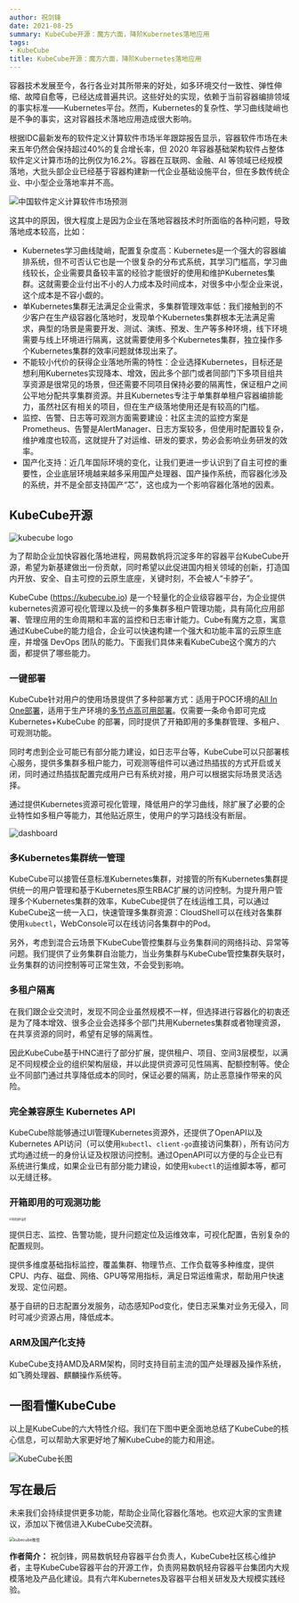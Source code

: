 ```yaml
---
author: 祝剑锋
date: 2021-08-25
summary: KubeCube开源：魔方六面，降阶Kubernetes落地应用
tags:
- KubeCube
title: KubeCube开源：魔方六面，降阶Kubernetes落地应用
---
```


容器技术发展至今，各行各业对其所带来的好处，如多环境交付一致性、弹性伸缩、故障自愈等，已经达成普遍共识。这些好处的实现，依赖于当前容器编排领域的事实标准——Kubernetes平台。然而，Kubernetes的复杂性、学习曲线陡峭也是不争的事实，这对容器技术落地应用造成很大影响。

根据IDC最新发布的软件定义计算软件市场半年跟踪报告显示，容器软件市场在未来五年仍然会保持超过40%的复合增长率，但 2020 年容器基础架构软件占整体软件定义计算市场的比例仅为16.2%。容器在互联网、金融、AI 等领域已经规模落地，大批头部企业已经基于容器构建新一代企业基础设施平台，但在多数传统企业、中小型企业落地率并不高。

![中国软件定义计算软件市场预测](imgs/idc-forecast.png)

这其中的原因，很大程度上是因为企业在落地容器技术时所面临的各种问题，导致落地成本较高，比如：

* Kubernetes学习曲线陡峭，配置复杂度高：Kubernetes是一个强大的容器编排系统，但不可否认它也是一个很复杂的分布式系统，其学习门槛高，学习曲线较长，企业需要具备较丰富的经验才能很好的使用和维护Kubernetes集群。这就需要企业付出不小的人力成本及时间成本，对很多中小型企业来说，这个成本是不容小觑的。
* 单Kubernetes集群无法满足企业需求，多集群管理效率低：我们接触到的不少客户在生产级容器化落地时，发现单个Kubernetes集群根本无法满足需求，典型的场景是需要开发、测试、演练、预发、生产等多种环境，线下环境需要与线上环境进行隔离，这就需要使用多个Kubernetes集群，独立操作多个Kubernetes集群的效率问题就体现出来了。
* 不能较小代价的获得企业落地所需的特性：企业选择Kubernetes，目标还是想利用Kubernetes实现降本、增效，因此多个部门或者同部门下多项目组共享资源是很常见的场景，但还需要不同项目保持必要的隔离性，保证租户之间公平地分配共享集群资源。并且Kubernetes专注于单集群单租户容器编排能力，虽然社区有相关的项目，但在生产级落地使用还是有较高的门槛。
* 监控、告警、日志等可观测方面需要建设：社区主流的监控方案是Prometheus、告警是AlertManager、日志方案较多，但使用时配置较复杂，维护难度也较高，这就提升了对运维、研发的要求，势必会影响业务研发的效率。
* 国产化支持：近几年国际环境的变化，让我们更进一步认识到了自主可控的重要性，企业底层环境越来越多采用国产处理器、国产操作系统，而容器化涉及的系统，并不是全部支持国产“芯”，这也成为一个影响容器化落地的因素。

## KubeCube开源

![kubecube logo](imgs/logo+kubecube.png)

为了帮助企业加快容器化落地进程，网易数帆将沉淀多年的容器平台KubeCube开源，希望为新基建做出一份贡献，同时希望以此促进国内相关领域的创新，打造国内开放、安全、自主可控的云原生底座，关键时刻，不会被人“卡脖子”。

KubeCube (https://kubecube.io) 是一个轻量化的企业级容器平台，为企业提供kubernetes资源可视化管理以及统一的多集群多租户管理功能，具有简化应用部署、管理应用的生命周期和丰富的监控和日志审计能力。Cube有魔方之意，寓意通过KubeCube的能力组合，企业可以快速构建一个强大和功能丰富的云原生底座，并增强 DevOps 团队的能力。下面我们具体来看KubeCube这个魔方的六面，都提供了哪些能力。



### 一键部署

KubeCube针对用户的使用场景提供了多种部署方式：适用于POC环境的[All In One部署](https://www.kubecube.io/docs/installation-guide/all-in-one/)，适用于生产环境的[多节点高可用部署](https://www.kubecube.io/docs/installation-guide/install-on-multi-node/)。仅需要一条命令即可完成 Kubernetes+KubeCube 的部署，同时提供了开箱即用的多集群管理、多租户、可观测功能。

同时考虑到企业可能已有部分能力建设，如日志平台等，KubeCube可以只部署核心服务，提供多集群多租户能力，可观测等组件可以通过热插拔的方式开启或关闭，同时通过热插拔配置完成用户已有系统对接，用户可以根据实际场景灵活选择。

通过提供Kubernetes资源可视化管理，降低用户的学习曲线，除扩展了必要的企业特性如多租户等能力，其他贴近原生，使用户的学习路线没有断层。

![dashboard](imgs/dashboard.png)

### 多Kubernetes集群统一管理

KubeCube可以接管任意标准Kubernetes集群，对接管的所有Kubernetes集群提供统一的用户管理和基于Kubernetes原生RBAC扩展的访问控制。为提升用户管理多个Kubernetes集群的效率，KubeCube提供了在线运维工具，可以通过KubeCube这一统一入口，快速管理多集群资源：CloudShell可以在线对各集群使用`kubectl`，WebConsole可以在线访问各集群中的Pod。

另外，考虑到混合云场景下KubeCube管控集群与业务集群间的网络抖动、异常等问题。我们提供了业务集群自治能力，当业务集群与KubeCube管控集群失联时，业务集群的访问控制等可正常生效，不会受到影响。

### 多租户隔离

在我们跟企业交流时，发现不同企业虽然规模不一样，但选择进行容器化的初衷还是为了降本增效、很多企业会选择多个部门共用Kubernetes集群或者物理资源，在共享资源的同时，希望有足够的隔离性。

因此KubeCube基于HNC进行了部分扩展，提供租户、项目、空间3层模型，以满足不同规模企业的组织架构层级，并以此提供资源可见性隔离、配额控制等。使企业不同部门通过共享降低成本的同时，保证必要的隔离，防止恶意操作带来的风险。

### 完全兼容原生 Kubernetes API

KubeCube除能够通过UI管理Kubernetes资源外，还提供了OpenAPI以及Kubernetes API访问（可以使用`kubectl`、`client-go`直接访问集群），所有访问方式均通过统一的身份认证及权限访问控制。通过OpenAPI可以方便的与企业已有系统进行集成，如果企业已有部分能力建设，如使用`kubectl`的运维脚本等，都可以无缝迁移。

### 开箱即用的可观测功能

<img src="imgs/ctrl-monitor.png" alt="管控组件监控" style="zoom:30%;" />

提供日志、监控、告警功能，提升问题定位及运维效率，可视化配置，告别复杂的配置规则。

提供多维度基础指标监控，覆盖集群、物理节点、工作负载等多种维度，提供CPU、内存、磁盘、网络、GPU等常用指标，满足日常运维需求，帮助用户快速发现、定位问题。

基于自研的日志配置分发服务，动态感知Pod变化，使日志采集对业务无侵入，同时可减少资源占用，降低成本。

### ARM及国产化支持

KubeCube支持AMD及ARM架构，同时支持目前主流的国产处理器及操作系统，如飞腾处理器、麒麟操作系统等。

## 一图看懂KubeCube

以上是KubeCube的六大特性介绍。我们在下图中更全面地总结了KubeCube的核心信息，可以帮助大家更好地了解KubeCube的能力和用途。

![KubeCube长图](imgs/kubecube-long-pic.jpg)

## 写在最后

未来我们会持续提供更多功能，帮助企业简化容器化落地。也欢迎大家的宝贵建议，添加以下微信进入KubeCube交流群。

<img src="imgs/kubecube-wechat.png" alt="kubecube微信" style="zoom:50%;" />

**作者简介：** 祝剑锋，网易数帆轻舟容器平台负责人，KubeCube社区核心维护者，主导KubeCube容器平台的开源工作，负责网易数帆轻舟容器平台集团内大规模落地及产品化建设。具有六年Kubernetes及容器平台相关研发及大规模实践经验。